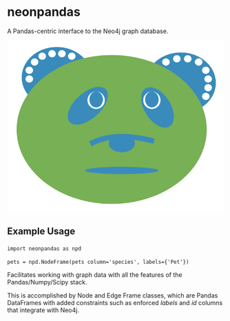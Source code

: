 # neonpandas

A Pandas-centric interface to the Neo4j graph database.

![](resources/neonpandas_logo.png)

## Example Usage
`import neonpandas as npd`

`pets = npd.NodeFrame(pets column='species', labels={'Pet'})`

Facilitates working with graph data with all the features of the Pandas/Numpy/Scipy stack.

This is accomplished by Node and Edge Frame classes, which are Pandas DataFrames with added constraints such as enforced _labels_ and _id_ columns that integrate with Neo4j.